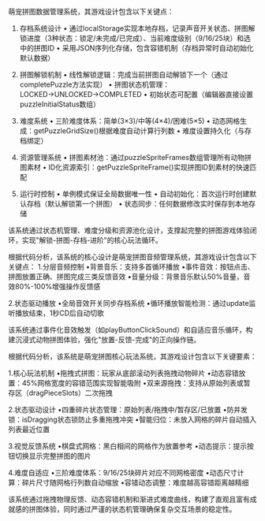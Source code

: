 萌宠拼图数据管理系统，其游戏设计包含以下关键点：

1. 存档系统设计
• 通过localStorage实现本地存档，记录声音开关状态、拼图解锁进度（3种状态：锁定/未完成/已完成）、当前难度级别（9/16/25块）和选中的拼图ID
• 采用JSON序列化存储，包含容错机制（存档异常时自动初始化默认数据）

2. 拼图解锁机制
• 线性解锁逻辑：完成当前拼图自动解锁下一个（通过completePuzzle方法实现）
• 拼图状态机管理：LOCKED→UNLOCKED→COMPLETED
• 初始状态可配置（编辑器直接设置puzzleInitialStatus数组）

3. 难度系统
• 三阶难度体系：简单(3×3)/中等(4×4)/困难(5×5)
• 动态网格生成：getPuzzleGridSize()根据难度自动计算行列数
• 难度设置持久化（与存档绑定）

4. 资源管理系统
• 拼图素材池：通过puzzleSpriteFrames数组管理所有动物拼图素材
• ID化资源索引：getPuzzleSpriteFrame()实现拼图ID到素材的快速匹配

5. 运行时控制
• 单例模式保证全局数据唯一性
• 自动初始化：首次运行时创建默认存档（默认解锁第一个拼图）
• 状态同步：任何数据修改实时保存到本地存储

该系统通过状态机管理、难度分级和资源池化设计，支撑起完整的拼图游戏体验闭环，实现"解锁-拼图-存档-进阶"的核心玩法循环。

根据代码分析，该系统的核心设计是​​萌宠拼图音频管理系统​​，其游戏设计包含以下关键点：
1.​​分层音频控制​​
•​​背景音乐​​：支持多首循环播放
•​​事件音效​​：按钮点击、拼图放置正确、拼图完成三类反馈音效
•​​音量分级​​：背景音乐默认50%音量，音效80%-100%增强操作反馈感

2.​​状态驱动播放​​
•全局音效开关同步存档系统
•循环播放智能检测：通过update监听播放结束，1秒CD后自动切歌

该系统通过事件化音效触发（如playButtonClickSound）和自适应音乐循环，构建沉浸式动物拼图体验，强化"放置-反馈-完成"的正向操作链。

根据代码分析，该系统是​​萌宠拼图核心玩法系统​​，其游戏设计包含以下关键要素：

1.​​核心玩法机制​​
•拖拽式拼图：玩家从底部滚动列表拖拽动物碎片
•动态容错放置：45%网格宽度的容错范围实现智能吸附
•双来源拖拽：支持从原始列表或暂存区（dragPieceSlots）二次拖拽

2.​​状态驱动设计​​
•四重碎片状态管理：原始列表/拖拽中/暂存区/已放置
•防并发锁：isDragging状态锁防止多重拖拽冲突
•智能归位：未放入网格的碎片自动插入列表最近位置

3.​​视觉反馈系统​​
•棋盘式网格：黑白相间的网格作为放置参考
•动态提示：提示按钮切换显示完整拼图的图片

4.​​难度自适应​​
•三阶难度体系：9/16/25块碎片对应不同网格密度
•动态尺寸计算：碎片尺寸随网格行列数自动缩放
•容错动态调整：难度越高容错距离越精细

该系统通过拖拽物理反馈、动态容错机制和渐进式难度曲线，构建了直观且富有成就感的拼图体验，同时通过严谨的状态机管理确保复杂交互场景的稳定性。